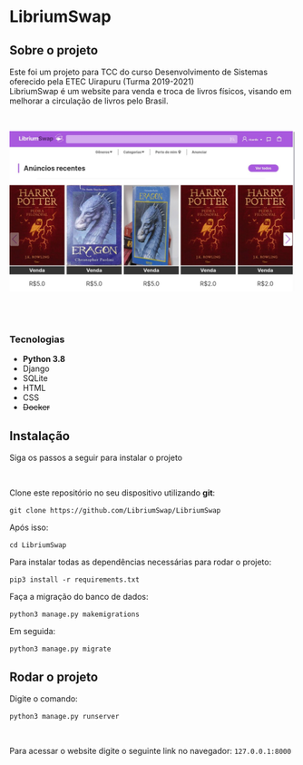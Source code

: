 # LibriumSwap


## Sobre o projeto
Este foi um projeto para TCC do curso Desenvolvimento de Sistemas oferecido pela ETEC Uirapuru (Turma 2019-2021) <br/>
LibriumSwap é um website para venda e troca de livros físicos, visando em melhorar a circulação de livros pelo Brasil.

<br />

![Homepage LibriumSwap](https://raw.githubusercontent.com/LibriumSwap/LibriumSwap/main/presentation.jpg)


<br />

<br />

### Tecnologias

- **Python 3.8**
- Django
- SQLite
- HTML
- CSS
- ~~Docker~~

## Instalação 
Siga os passos a seguir para instalar o projeto

<br />

Clone este repositório no seu dispositivo utilizando **git**:
~~~shell
git clone https://github.com/LibriumSwap/LibriumSwap
~~~

Após isso:
~~~shell
cd LibriumSwap
~~~
Para instalar todas as dependências necessárias para rodar o projeto:
~~~shell
pip3 install -r requirements.txt
~~~

Faça a migração do banco de dados:
~~~shell
python3 manage.py makemigrations
~~~

Em seguida:
~~~shell
python3 manage.py migrate
~~~

## Rodar o projeto

Digite o comando:
~~~shell
python3 manage.py runserver
~~~

<br />

Para acessar o website digite o seguinte link no navegador:
`127.0.0.1:8000`
